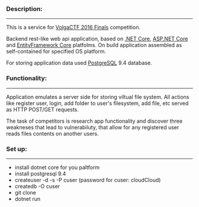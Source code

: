 ### Description:
---

This is a service for [VolgaCTF 2016 Finals](https://volgactf.ru/) competition.

Backend rest-like web api application, based on [.NET Core](https://www.microsoft.com/net/core), [ASP.NET Core](http://www.asp.net/core) and [EntityFramework Core](https://docs.efproject.net/en/latest/) platfolms.
On build application assembled as self-contained for specified OS platform.

For storing application data used [PostgreSQL](https://www.postgresql.org/) 9.4 database.

### Functionality:
---

Application emulates a server side for storing viltual file system.
All actions like register user, login, add folder to user's filesystem, add file, etc served as HTTP POST/GET requests.

The task of competitors is research app functionality and discover three weakneses that lead to vulnerabiluty, that allow for any registered user reads files contents on another users.

### Set up:
---
- install dotnet core for you paltform
- install postgresql 9.4
- createuser -d -s -P cuser (password for cuser: cloudCloud)
- createdb -O cuser
- git clone
- dotnet run